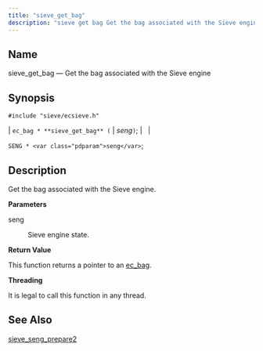 ```yaml
---
title: "sieve_get_bag"
description: "sieve get bag Get the bag associated with the Sieve engine ec bag sieve get bag seng SENG seng Get the bag associated with the Sieve engine seng Sieve engine state This function returns a pointer to an ec bag It is legal to call this function in any thread..."
---
```


<a name="apis.sieve_get_bag"></a> 
## Name

sieve_get_bag — Get the bag associated with the Sieve engine

## Synopsis

`#include "sieve/ecsieve.h"`

| `ec_bag * **sieve_get_bag** (` | <var class="pdparam">seng</var>`)`; |   |

`SENG * <var class="pdparam">seng</var>`;<a name="idp60096800"></a> 
## Description

Get the bag associated with the Sieve engine.

**<a name="idp60098032"></a> Parameters**

<dl class="variablelist">

<dt>seng</dt>

<dd>

Sieve engine state.

</dd>

</dl>

**<a name="idp60100768"></a> Return Value**

This function returns a pointer to an [ec_bag](/momentum/3/3-api/structs-ec-bag).

**<a name="idp60102416"></a> Threading**

It is legal to call this function in any thread.

<a name="idp60103520"></a> 
## See Also

[sieve_seng_prepare2](/momentum/3/3-api/apis-sieve-seng-prepare-2)